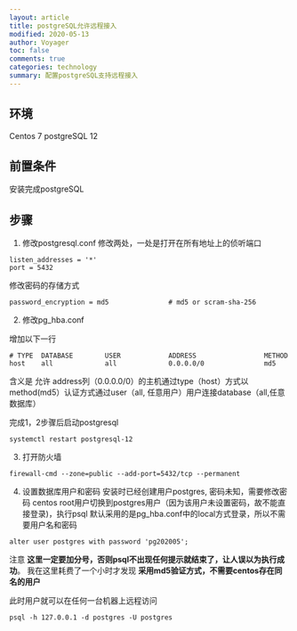 ```yaml
---
layout: article
title: postgreSQL允许远程接入
modified: 2020-05-13
author: Voyager
toc: false
comments: true
categories: technology
summary: 配置postgreSQL支持远程接入
---
```

## 环境
Centos  7
postgreSQL 12

## 前置条件
安装完成postgreSQL


## 步骤
1. 修改postgresql.conf
修改两处，一处是打开在所有地址上的侦听端口
```
listen_addresses = '*'                  
port = 5432   
```
修改密码的存储方式
```
password_encryption = md5               # md5 or scram-sha-256
```
2. 修改pg_hba.conf

增加以下一行

```
# TYPE  DATABASE        USER            ADDRESS                 METHOD
host    all             all             0.0.0.0/0               md5
```
含义是 允许 address列（0.0.0.0/0）的主机通过type（host）方式以method(md5）认证方式通过user（all, 任意用户）用户连接database（all,任意数据库）

完成1，2步骤后启动postgresql
```
systemctl restart postgresql-12
```


3. 打开防火墙
```
firewall-cmd --zone=public --add-port=5432/tcp --permanent
```

4. 设置数据库用户和密码
安装时已经创建用户postgres, 密码未知，需要修改密码
centos root用户切换到postgres用户（因为该用户未设置密码，故不能直接登录)，执行psql
默认采用的是pg_hba.conf中的local方式登录，所以不需要用户名和密码
```
alter user postgres with password 'pg202005';
```
注意
**这里一定要加分号，否则psql不出现任何提示就结束了，让人误以为执行成功**。 我在这里耗费了一个小时才发现
**采用md5验证方式，不需要centos存在同名的用户**


此时用户就可以在任何一台机器上远程访问
```
psql -h 127.0.0.1 -d postgres -U postgres
```

